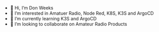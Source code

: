 - 👋 Hi, I’m Don Weeks
- 👀 I’m interested in Amatuer Radio, Node Red, K8S, K3S and ArgoCD
- 🌱 I’m currently learning K3S and ArgoCD
- 💞️ I’m looking to collaborate on Amateur Radio Products


<!---
dlweeks/dlweeks is a ✨ special ✨ repository because its `README.md` (this file) appears on your GitHub profile.
You can click the Preview link to take a look at your changes.
--->

